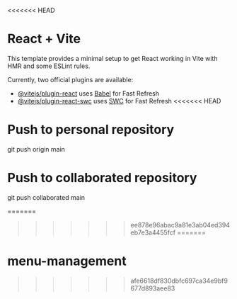 <<<<<<< HEAD
# React + Vite

This template provides a minimal setup to get React working in Vite with HMR and some ESLint rules.

Currently, two official plugins are available:

- [@vitejs/plugin-react](https://github.com/vitejs/vite-plugin-react/blob/main/packages/plugin-react/README.md) uses [Babel](https://babeljs.io/) for Fast Refresh
- [@vitejs/plugin-react-swc](https://github.com/vitejs/vite-plugin-react-swc) uses [SWC](https://swc.rs/) for Fast Refresh
<<<<<<< HEAD


# Push to personal repository
git push origin main

# Push to collaborated repository
git push collaborated main

=======
>>>>>>> ee878e96abac9a81e3ab04ed394eb7e3a4455fcf
=======
# menu-management
>>>>>>> afe6618df830dbfc697ca34e9bf9677d893aee83
